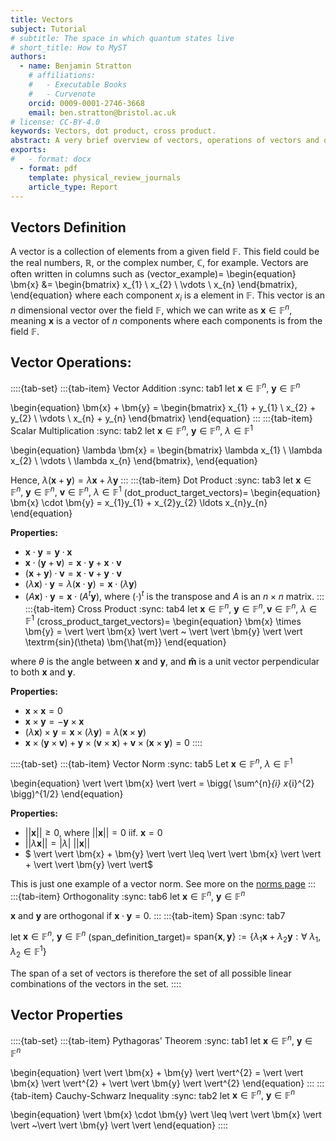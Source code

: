 ```yaml
---
title: Vectors 
subject: Tutorial
# subtitle: The space in which quantum states live
# short_title: How to MyST
authors:
  - name: Benjamin Stratton
    # affiliations:
    #   - Executable Books
    #   - Curvenote
    orcid: 0009-0001-2746-3668
    email: ben.stratton@bristol.ac.uk
# license: CC-BY-4.0
keywords: Vectors, dot product, cross product. 
abstract: A very brief overview of vectors, operations of vectors and other key properties. 
exports:
#   - format: docx
  - format: pdf
    template: physical_review_journals
    article_type: Report
---
```


## Vectors Definition 

A vector is a collection of elements from a given field $\mathbb{F}$. This field could be the real numbers, $\mathbb{R}$, or the complex number, $\mathbb{C}$, for example. Vectors are often written in columns such as 
(vector_example)=
\begin{equation}
    \bm{x} &= \begin{bmatrix}
           x_{1} \\
           x_{2} \\
           \vdots \\
           x_{n}
         \end{bmatrix},
  \end{equation}
where each component $x_{i}$ is a element in $\mathbb{F}$. This vector is an $n$ dimensional vector over the field $\mathbb{F}$, which we can write as $\bm{x} \in \mathbb{F}^{n}$, meaning $\bm{x}$ is a vector of $n$ components where each components is from the field $\mathbb{F}$. 

## Vector Operations:

::::{tab-set}
:::{tab-item} Vector Addition
:sync: tab1
let $\bm{x} \in \mathbb{F}^{n}, ~\bm{y} \in \mathbb{F}^{n}$ 

\begin{equation}
    \bm{x} + \bm{y} = \begin{bmatrix}
           x_{1} + y_{1} \\
           x_{2} + y_{2} \\
           \vdots \\
           x_{n} + y_{n}
         \end{bmatrix}
\end{equation}
:::
:::{tab-item} Scalar Multiplication
:sync: tab2
let $\bm{x} \in \mathbb{F}^{n}, ~ \bm{y} \in \mathbb{F}^{n},~ \lambda \in \mathbb{F}^{1}$

\begin{equation}
    \lambda \bm{x} = \begin{bmatrix}
           \lambda x_{1} \\
           \lambda x_{2} \\
           \vdots \\
           \lambda x_{n}
         \end{bmatrix},
\end{equation}

Hence, $\lambda (\bm{x} + \bm{y}) = \lambda \bm{x} + \lambda \bm{y}$
:::
:::{tab-item} Dot Product
:sync: tab3
let $\bm{x} \in \mathbb{F}^{n}, ~\bm{y} \in \mathbb{F}^{n}, ~\bm{v} \in \mathbb{F}^{n},~ \lambda \in \mathbb{F}^{1}$ 
(dot_product_target_vectors)=
\begin{equation}
    \bm{x} \cdot \bm{y} = x_{1}y_{1} + x_{2}y_{2} \ldots x_{n}y_{n}
\end{equation}

**Properties:**

- $\bm{x} \cdot \bm{y} = \bm{y} \cdot \bm{x}$
- $\bm{x} \cdot (\bm{y} + \bm{v}) = \bm{x} \cdot \bm{y} + \bm{x} \cdot \bm{v}$
- $(\bm{x} + \bm{y}) \cdot \bm{v} = \bm{x} \cdot \bm{v} + \bm{y} \cdot \bm{v}$
- $(\lambda \bm{x}) \cdot \bm{y} = \lambda(\bm{x} \cdot \bm{y}) = \bm{x} \cdot (\lambda \bm{y})$
- $(A\bm{x}) \cdot \bm{y} = \bm{x} \cdot (A^t\bm{y})$, where $(\cdot)^t$ is the transpose and $A$ is an $n \times n$ matrix. 
:::
:::{tab-item} Cross Product 
:sync: tab4
let $\bm{x} \in \mathbb{F}^{n}, ~\bm{y} \in \mathbb{F}^{n}, \bm{v} \in \mathbb{F}^{n}, ~ \lambda \in \mathbb{F}^{1}$
(cross_product_target_vectors)=
\begin{equation}
\bm{x} \times \bm{y} = \vert \vert \bm{x} \vert \vert ~ \vert \vert \bm{y} \vert \vert \textrm{sin}(\theta) \bm{\hat{m}}
\end{equation}

where $\theta$ is the angle between $\bm{x}$ and $\bm{y}$, and $\bm{\hat{m}}$ is a unit vector perpendicular to both $\bm{x}$ and $\bm{y}$. 

**Properties:**

- $\bm{x} \times \bm{x} = 0$
- $\bm{x} \times \bm{y} = - \bm{y} \times \bm{x}$
- $(\lambda \bm{x}) \times \bm{y} = \bm{x} \times (\lambda \bm{y}) = \lambda (\bm{x} \times \bm{y})$
- $\bm{x} \times (\bm{y} \times \bm{v}) + \bm{y} \times (\bm{v} \times \bm{x}) + \bm{v} \times (\bm{x} \times \bm{y}) = 0$
::::

::::{tab-set}
:::{tab-item} Vector Norm
:sync: tab5
Let $\bm{x} \in \mathbb{F}^{n}, ~ \lambda \in \mathbb{F}^{1}$

\begin{equation}
\vert \vert \bm{x} \vert \vert = \bigg( \sum^{n}_{i} x_{i}^{2} \bigg)^{1/2}
\end{equation}

**Properties:**

- $\vert \vert \bm{x} \vert \vert \geq 0, ~\textrm{where}~\vert \vert \bm{x} \vert \vert = 0 ~\textrm{iif.}~\bm{x}=0$
- $\vert \vert \lambda \bm{x} \vert \vert = \vert \lambda \vert ~ \vert \vert \bm{x} \vert \vert$
- $ \vert \vert \bm{x} + \bm{y} \vert \vert \leq \vert \vert \bm{x} \vert \vert + \vert \vert \bm{y} \vert \vert$

This is just one example of a vector norm. See more on the [norms page](#norms_page_target)
:::
:::{tab-item} Orthogonality
:sync: tab6
let $\bm{x} \in \mathbb{F}^{n}, ~\bm{y} \in \mathbb{F}^{n}$

$\bm{x}$ and $\bm{y}$ are orthogonal if $\bm{x} \cdot \bm{y} = 0$.
:::
:::{tab-item} Span
:sync: tab7

let $\bm{x} \in \mathbb{F}^{n}, ~\bm{y} \in \mathbb{F}^{n}$
(span_definition_target)=
$\textrm{span} \{ \bm{x},\bm{y} \} := \{\lambda_1 \bm{x} + \lambda_2 \bm{y} : \forall~ \lambda_1, \lambda_2 \in \mathbb{F}^{1} \}$

The span of a set of vectors is therefore the set of all possible linear combinations of the vectors in the set. 
::::

## Vector Properties 

::::{tab-set}
:::{tab-item} Pythagoras' Theorem
:sync: tab1
let $\bm{x} \in \mathbb{F}^{n}, ~\bm{y} \in \mathbb{F}^{n}$

\begin{equation}
\vert \vert \bm{x} + \bm{y} \vert \vert^{2} = \vert \vert \bm{x} \vert \vert^{2} + \vert \vert \bm{y} \vert \vert^{2}
\end{equation}
:::
:::{tab-item} Cauchy-Schwarz Inequality
:sync: tab2
let $\bm{x} \in \mathbb{F}^{n}, ~\bm{y} \in \mathbb{F}^{n}$

\begin{equation}
\vert \bm{x} \cdot \bm{y} \vert \leq \vert \vert \bm{x} \vert \vert ~\vert \vert \bm{y} \vert \vert 
\end{equation}
::::

